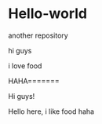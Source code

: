 # Hello-world

another repository

hi guys

i love food 

HAHA=======

Hi guys!

Hello here, i like food haha

